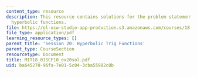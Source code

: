 ```yaml
---
content_type: resource
description: This resource contains solutions for the problem statements related to
  hyperbolic functions.
file: https://ol-ocw-studio-app-production.s3.amazonaws.com/courses/18-01sc-single-variable-calculus-fall-2010/ba64527096fa7e015c043cba55982c8b_MIT18_01SCF10_ex20sol.pdf
file_type: application/pdf
learning_resource_types: []
parent_title: 'Session 20: Hyperbolic Trig Functions'
parent_type: CourseSection
resourcetype: Document
title: MIT18_01SCF10_ex20sol.pdf
uid: ba645270-96fa-7e01-5c04-3cba55982c8b
---
```


